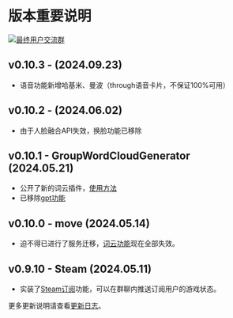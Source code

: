 # 版本重要说明

[![最终用户交流群](https://img.shields.io/badge/交流群-域宝のAtelier-blue)](https://qm.qq.com/q/ZwC3EIW5Gg)

## v0.10.3 - (2024.09.23)
- 语音功能新增哈基米、曼波（through语音卡片，不保证100%可用）

## v0.10.2 - (2024.06.02)
- 由于人脸融合API失效，换脸功能已移除

## v0.10.1 - GroupWordCloudGenerator (2024.05.21)
- 公开了新的词云插件，[使用方法](baito/manual#词云图2)
- 已移除[gpt功能](baito/expired#gpt)

<!-- <font size=14>在想关于我的事？休假一周！</font>  

![](https://s2.loli.net/2024/05/14/kqCAZHRuBSYbrws.png) -->

## v0.10.0 - move (2024.05.14)
- 迫不得已进行了服务迁移，[词云功能](baito/expired#词云图)现在全部失效。

## v0.9.10 - Steam (2024.05.11)
- 实装了[Steam订阅](baito/manual#Steam订阅)功能，可以在群聊内推送订阅用户的游戏状态。

更多更新说明请查看[更新日志](baito/log)。